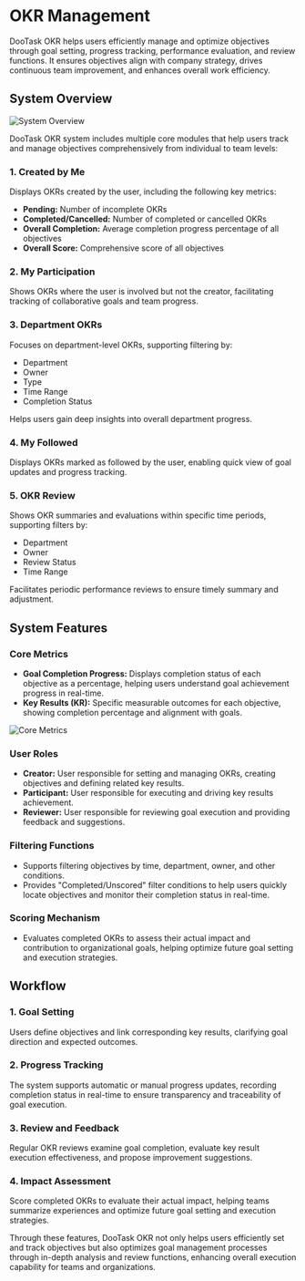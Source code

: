 # OKR Management

DooTask OKR helps users efficiently manage and optimize objectives through goal setting, progress tracking, performance evaluation, and review functions. It ensures objectives align with company strategy, drives continuous team improvement, and enhances overall work efficiency.

## System Overview

![System Overview](/images/en/en_okr_pic_2.png)

DooTask OKR system includes multiple core modules that help users track and manage objectives comprehensively from individual to team levels:

### 1. **Created by Me**
Displays OKRs created by the user, including the following key metrics:
- **Pending:** Number of incomplete OKRs
- **Completed/Cancelled:** Number of completed or cancelled OKRs
- **Overall Completion:** Average completion progress percentage of all objectives
- **Overall Score:** Comprehensive score of all objectives

### 2. **My Participation**
Shows OKRs where the user is involved but not the creator, facilitating tracking of collaborative goals and team progress.

### 3. **Department OKRs**
Focuses on department-level OKRs, supporting filtering by:
- Department
- Owner
- Type
- Time Range
- Completion Status

Helps users gain deep insights into overall department progress.

### 4. **My Followed**
Displays OKRs marked as followed by the user, enabling quick view of goal updates and progress tracking.

### 5. **OKR Review**
Shows OKR summaries and evaluations within specific time periods, supporting filters by:
- Department
- Owner
- Review Status
- Time Range

Facilitates periodic performance reviews to ensure timely summary and adjustment.


## System Features

### Core Metrics
- **Goal Completion Progress:** Displays completion status of each objective as a percentage, helping users understand goal achievement progress in real-time.
- **Key Results (KR):** Specific measurable outcomes for each objective, showing completion percentage and alignment with goals.

![Core Metrics](/images/en/en_okr_pic_6.png)

### User Roles
- **Creator:** User responsible for setting and managing OKRs, creating objectives and defining related key results.
- **Participant:** User responsible for executing and driving key results achievement.
- **Reviewer:** User responsible for reviewing goal execution and providing feedback and suggestions.

### Filtering Functions
- Supports filtering objectives by time, department, owner, and other conditions.
- Provides "Completed/Unscored" filter conditions to help users quickly locate objectives and monitor their completion status in real-time.

### Scoring Mechanism
- Evaluates completed OKRs to assess their actual impact and contribution to organizational goals, helping optimize future goal setting and execution strategies.


## Workflow

### 1. **Goal Setting**
Users define objectives and link corresponding key results, clarifying goal direction and expected outcomes.

### 2. **Progress Tracking**
The system supports automatic or manual progress updates, recording completion status in real-time to ensure transparency and traceability of goal execution.

### 3. **Review and Feedback**
Regular OKR reviews examine goal completion, evaluate key result execution effectiveness, and propose improvement suggestions.

### 4. **Impact Assessment**
Score completed OKRs to evaluate their actual impact, helping teams summarize experiences and optimize future goal setting and execution strategies.


Through these features, DooTask OKR not only helps users efficiently set and track objectives but also optimizes goal management processes through in-depth analysis and review functions, enhancing overall execution capability for teams and organizations.
